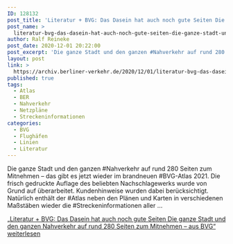 ```yaml
---
ID: 128132
post_title: 'Literatur + BVG: Das Dasein hat auch noch gute Seiten Die ganze Stadt und den ganzen Nahverkehr auf rund 280 Seiten zum Mitnehmen – aus BVG'
post_name: >
  literatur-bvg-das-dasein-hat-auch-noch-gute-seiten-die-ganze-stadt-und-den-ganzen-nahverkehr-auf-rund-280-seiten-zum-mitnehmen-aus-bvg-2
author: Ralf Reineke
post_date: 2020-12-01 20:22:00
post_excerpt: 'Die ganze Stadt und den ganzen #Nahverkehr auf rund 280 Seiten zum Mitnehmen – das gibt es jetzt wieder im brandneuen #BVG-Atlas 2021. Die frisch gedruckte Auflage des beliebten Nachschlagewerks wurde von Grund auf überarbeitet. Kundenhinweise wurden d...'
layout: post
link: >
  https://archiv.berliner-verkehr.de/2020/12/01/literatur-bvg-das-dasein-hat-auch-noch-gute-seiten-die-ganze-stadt-und-den-ganzen-nahverkehr-auf-rund-280-seiten-zum-mitnehmen-aus-bvg-2/
published: true
tags:
  - Atlas
  - BER
  - Nahverkehr
  - Netzpläne
  - Streckeninformationen
categories:
  - BVG
  - Flughäfen
  - Linien
  - Literatur
---
```

Die ganze Stadt und den ganzen #Nahverkehr auf rund 280 Seiten zum Mitnehmen – das gibt es jetzt wieder im brandneuen #BVG-Atlas 2021. Die frisch gedruckte Auflage des beliebten Nachschlagewerks wurde von Grund auf überarbeitet. Kundenhinweise wurden dabei berücksichtigt. Natürlich enthält der #Atlas neben den Plänen und Karten in verschiedenen Maßstäben wieder die #Streckeninformationen aller … <p class="link-more"><a href="https://archiv.berliner-verkehr.de/2020/11/30/literatur-bvg-das-dasein-hat-auch-noch-gute-seiten-die-ganze-stadt-und-den-ganzen-nahverkehr-auf-rund-280-seiten-zum-mitnehmen-aus-bvg/" class="more-link"><span class="screen-reader-text">„Literatur + BVG: Das Dasein hat auch noch gute Seiten Die ganze Stadt und den ganzen Nahverkehr auf rund 280 Seiten zum Mitnehmen – aus BVG“</span> weiterlesen</a></p> 